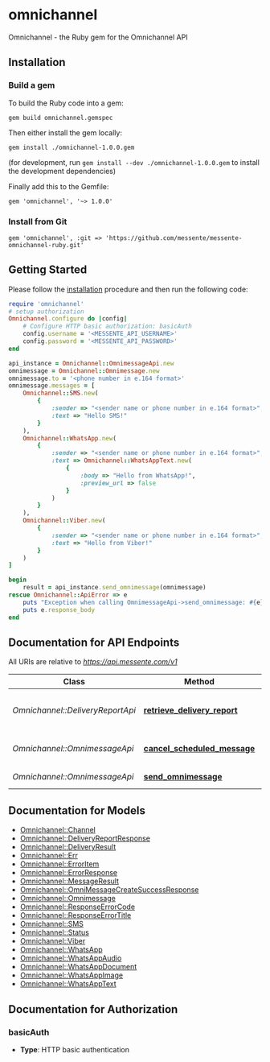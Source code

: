 # omnichannel

Omnichannel - the Ruby gem for the Omnichannel API

## Installation

### Build a gem

To build the Ruby code into a gem:

```shell
gem build omnichannel.gemspec
```

Then either install the gem locally:

```shell
gem install ./omnichannel-1.0.0.gem
```
(for development, run `gem install --dev ./omnichannel-1.0.0.gem` to install the development dependencies)

Finally add this to the Gemfile:

    gem 'omnichannel', '~> 1.0.0'

### Install from Git

    gem 'omnichannel', :git => 'https://github.com/messente/messente-omnichannel-ruby.git'


## Getting Started

Please follow the [installation](#installation) procedure and then run the following code:
```ruby
require 'omnichannel'
# setup authorization
Omnichannel.configure do |config|
    # Configure HTTP basic authorization: basicAuth
    config.username = '<MESSENTE_API_USERNAME>'
    config.password = '<MESSENTE_API_PASSWORD>'
end

api_instance = Omnichannel::OmnimessageApi.new
omnimessage = Omnichannel::Omnimessage.new
omnimessage.to = '<phone number in e.164 format>'
omnimessage.messages = [
    Omnichannel::SMS.new(
        {
            :sender => "<sender name or phone number in e.164 format>",
            :text => "Hello SMS!"
        }
    ),
    Omnichannel::WhatsApp.new(
        {
            :sender => "<sender name or phone number in e.164 format>",
            :text => Omnichannel::WhatsAppText.new(
                {
                    :body => "Hello from WhatsApp!",
                    :preview_url => false
                }
            )
        }
    ),
    Omnichannel::Viber.new(
        {
            :sender => "<sender name or phone number in e.164 format>",
            :text => "Hello from Viber!"
        }
    )
]

begin
    result = api_instance.send_omnimessage(omnimessage)
rescue Omnichannel::ApiError => e
    puts "Exception when calling OmnimessageApi->send_omnimessage: #{e}"
    puts e.response_body
end
```

## Documentation for API Endpoints

All URIs are relative to *https://api.messente.com/v1*

Class | Method | HTTP request | Description
------------ | ------------- | ------------- | -------------
*Omnichannel::DeliveryReportApi* | [**retrieve_delivery_report**](docs/DeliveryReportApi.md#retrieve_delivery_report) | **GET** /omnimessage/{omnimessage_id}/status | Retrieves the delivery report for the Omnimessage
*Omnichannel::OmnimessageApi* | [**cancel_scheduled_message**](docs/OmnimessageApi.md#cancel_scheduled_message) | **DELETE** /omnimessage/{omnimessage_id} | Cancels a scheduled Omnimessage
*Omnichannel::OmnimessageApi* | [**send_omnimessage**](docs/OmnimessageApi.md#send_omnimessage) | **POST** /omnimessage | Sends an Omnimessage


## Documentation for Models

 - [Omnichannel::Channel](docs/Channel.md)
 - [Omnichannel::DeliveryReportResponse](docs/DeliveryReportResponse.md)
 - [Omnichannel::DeliveryResult](docs/DeliveryResult.md)
 - [Omnichannel::Err](docs/Err.md)
 - [Omnichannel::ErrorItem](docs/ErrorItem.md)
 - [Omnichannel::ErrorResponse](docs/ErrorResponse.md)
 - [Omnichannel::MessageResult](docs/MessageResult.md)
 - [Omnichannel::OmniMessageCreateSuccessResponse](docs/OmniMessageCreateSuccessResponse.md)
 - [Omnichannel::Omnimessage](docs/Omnimessage.md)
 - [Omnichannel::ResponseErrorCode](docs/ResponseErrorCode.md)
 - [Omnichannel::ResponseErrorTitle](docs/ResponseErrorTitle.md)
 - [Omnichannel::SMS](docs/SMS.md)
 - [Omnichannel::Status](docs/Status.md)
 - [Omnichannel::Viber](docs/Viber.md)
 - [Omnichannel::WhatsApp](docs/WhatsApp.md)
 - [Omnichannel::WhatsAppAudio](docs/WhatsAppAudio.md)
 - [Omnichannel::WhatsAppDocument](docs/WhatsAppDocument.md)
 - [Omnichannel::WhatsAppImage](docs/WhatsAppImage.md)
 - [Omnichannel::WhatsAppText](docs/WhatsAppText.md)


## Documentation for Authorization


### basicAuth

- **Type**: HTTP basic authentication

